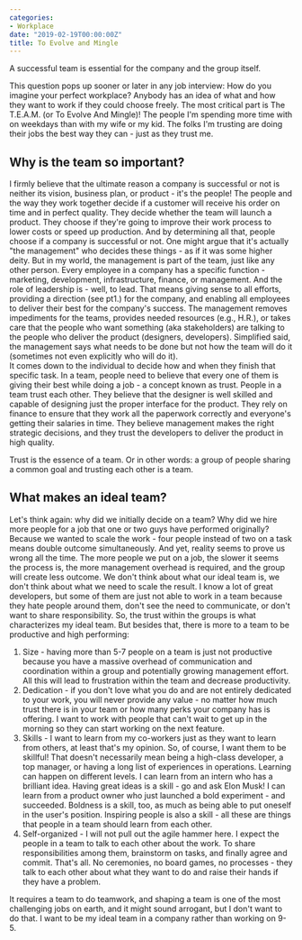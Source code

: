 ```yaml
---
categories:
- Workplace
date: "2019-02-19T00:00:00Z"
title: To Evolve and Mingle
---
```


A successful team is essential for the company and the group itself.

This question pops up sooner or later in any job interview: How do you imagine your perfect workplace?
Anybody has an idea of what and how they want to work if they could choose freely.
The most critical part is The T.E.A.M. (or To Evolve And Mingle)! 
The people I'm spending more time with on weekdays than with my wife or my kid. The folks I'm trusting are doing their jobs the best way they can - just as they trust me.

## Why is the team so important?
I firmly believe that the ultimate reason a company is successful or not is neither its vision, business plan, or product - it's the people! The people and the way they work together decide if a customer will receive his order on time and in perfect quality. They decide whether the team will launch a product. They choose if they're going to improve their work process to lower costs or speed up production. And by determining all that, people choose if a company is successful or not.
One might argue that it's actually "the management" who decides these things - as if it was some higher deity.
But in my world, the management is part of the team, just like any other person. Every employee in a company has a specific function - marketing, development, infrastructure, finance, or management. And the role of leadership is - well, to lead. That means giving sense to all efforts, providing a direction (see pt1.) for the company, and enabling all employees to deliver their best for the company's success. The management removes impediments for the teams, provides needed resources (e.g., H.R.), or takes care that the people who want something (aka stakeholders) are talking to the people who deliver the product (designers, developers). 
Simplified said, the management says what needs to be done but not how the team will do it (sometimes not even explicitly who will do it).  
It comes down to the individual to decide how and when they finish that specific task. In a team, people need to believe that every one of them is giving their best while doing a job - a concept known as trust. People in a team trust each other. They believe that the designer is well skilled and capable of designing just the proper interface for the product. They rely on finance to ensure that they work all the paperwork correctly and everyone's getting their salaries in time. They believe management makes the right strategic decisions, and they trust the developers to deliver the product in high quality. 
 
Trust is the essence of a team. Or in other words: a group of people sharing a common goal and trusting each other is a team.  

## What makes an ideal team? 
Let's think again: why did we initially decide on a team? Why did we hire more people for a job that one or two guys have performed originally? Because we wanted to scale the work - four people instead of two on a task means double outcome simultaneously. 
And yet, reality seems to prove us wrong all the time. The more people we put on a job, the slower it seems the process is, the more management overhead is required, and the group will create less outcome. We don't think about what our ideal team is, we don't think about what we need to scale the result. I know a lot of great developers, but some of them are just not able to work in a team because they hate people around them, don't see the need to communicate, or don't want to share responsibility.
So, the trust within the groups is what characterizes my ideal team. But besides that, there is more to a team to be productive and high performing:

1. Size - having more than 5-7 people on a team is just not productive because you have a massive overhead of communication and coordination within a group and potentially growing management effort. All this will lead to frustration within the team and decrease productivity.
2. Dedication - if you don't love what you do and are not entirely dedicated to your work, you will never provide any value - no matter how much trust there is in your team or how many perks your company has is offering. I want to work with people that can't wait to get up in the morning so they can start working on the next feature.
3. Skills - I want to learn from my co-workers just as they want to learn from others, at least that's my opinion. So, of course, I want them to be skillful! That doesn't necessarily mean being a high-class developer, a top manager, or having a long list of experiences in operations. Learning can happen on different levels. I can learn from an intern who has a brilliant idea. Having great ideas is a skill - go and ask Elon Musk! I can learn from a product owner who just launched a bold experiment - and succeeded. Boldness is a skill, too, as much as being able to put oneself in the user's position. Inspiring people is also a skill - all these are things that people in a team should learn from each other.
4. Self-organized - I will not pull out the agile hammer here. I expect the people in a team to talk to each other about the work. To share responsibilities among them, brainstorm on tasks, and finally agree and commit. That's all. No ceremonies, no board games, no processes - they talk to each other about what they want to do and raise their hands if they have a problem.

It requires a team to do teamwork, and shaping a team is one of the most challenging jobs on earth, and it might sound arrogant, but I don't want to do that. I want to be my ideal team in a company rather than working on 9-5. 